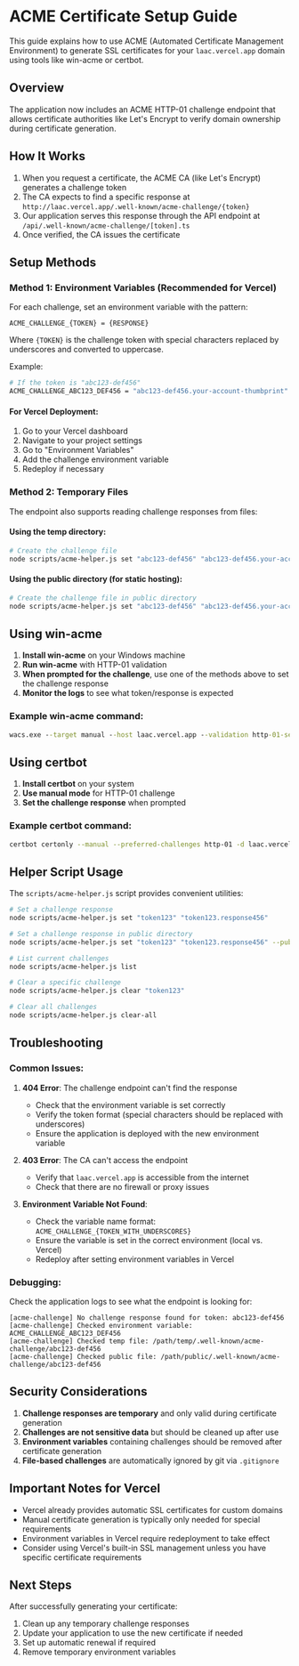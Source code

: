 # ACME Certificate Setup Guide

This guide explains how to use ACME (Automated Certificate Management Environment) to generate SSL certificates for your `laac.vercel.app` domain using tools like win-acme or certbot.

## Overview

The application now includes an ACME HTTP-01 challenge endpoint that allows certificate authorities like Let's Encrypt to verify domain ownership during certificate generation.

## How It Works

1. When you request a certificate, the ACME CA (like Let's Encrypt) generates a challenge token
2. The CA expects to find a specific response at `http://laac.vercel.app/.well-known/acme-challenge/{token}`
3. Our application serves this response through the API endpoint at `/api/.well-known/acme-challenge/[token].ts`
4. Once verified, the CA issues the certificate

## Setup Methods

### Method 1: Environment Variables (Recommended for Vercel)

For each challenge, set an environment variable with the pattern:
```
ACME_CHALLENGE_{TOKEN} = {RESPONSE}
```

Where `{TOKEN}` is the challenge token with special characters replaced by underscores and converted to uppercase.

Example:
```bash
# If the token is "abc123-def456"
ACME_CHALLENGE_ABC123_DEF456 = "abc123-def456.your-account-thumbprint"
```

#### For Vercel Deployment:
1. Go to your Vercel dashboard
2. Navigate to your project settings
3. Go to "Environment Variables"
4. Add the challenge environment variable
5. Redeploy if necessary

### Method 2: Temporary Files

The endpoint also supports reading challenge responses from files:

#### Using the temp directory:
```bash
# Create the challenge file
node scripts/acme-helper.js set "abc123-def456" "abc123-def456.your-account-thumbprint"
```

#### Using the public directory (for static hosting):
```bash
# Create the challenge file in public directory
node scripts/acme-helper.js set "abc123-def456" "abc123-def456.your-account-thumbprint" --public
```

## Using win-acme

1. **Install win-acme** on your Windows machine
2. **Run win-acme** with HTTP-01 validation
3. **When prompted for the challenge**, use one of the methods above to set the challenge response
4. **Monitor the logs** to see what token/response is expected

### Example win-acme command:
```cmd
wacs.exe --target manual --host laac.vercel.app --validation http-01-selfhosting
```

## Using certbot

1. **Install certbot** on your system
2. **Use manual mode** for HTTP-01 challenge
3. **Set the challenge response** when prompted

### Example certbot command:
```bash
certbot certonly --manual --preferred-challenges http-01 -d laac.vercel.app
```

## Helper Script Usage

The `scripts/acme-helper.js` script provides convenient utilities:

```bash
# Set a challenge response
node scripts/acme-helper.js set "token123" "token123.response456"

# Set a challenge response in public directory
node scripts/acme-helper.js set "token123" "token123.response456" --public

# List current challenges
node scripts/acme-helper.js list

# Clear a specific challenge
node scripts/acme-helper.js clear "token123"

# Clear all challenges
node scripts/acme-helper.js clear-all
```

## Troubleshooting

### Common Issues:

1. **404 Error**: The challenge endpoint can't find the response
   - Check that the environment variable is set correctly
   - Verify the token format (special characters should be replaced with underscores)
   - Ensure the application is deployed with the new environment variable

2. **403 Error**: The CA can't access the endpoint
   - Verify that `laac.vercel.app` is accessible from the internet
   - Check that there are no firewall or proxy issues

3. **Environment Variable Not Found**:
   - Check the variable name format: `ACME_CHALLENGE_{TOKEN_WITH_UNDERSCORES}`
   - Ensure the variable is set in the correct environment (local vs. Vercel)
   - Redeploy after setting environment variables in Vercel

### Debugging:

Check the application logs to see what the endpoint is looking for:
```
[acme-challenge] No challenge response found for token: abc123-def456
[acme-challenge] Checked environment variable: ACME_CHALLENGE_ABC123_DEF456
[acme-challenge] Checked temp file: /path/temp/.well-known/acme-challenge/abc123-def456
[acme-challenge] Checked public file: /path/public/.well-known/acme-challenge/abc123-def456
```

## Security Considerations

1. **Challenge responses are temporary** and only valid during certificate generation
2. **Challenges are not sensitive data** but should be cleaned up after use
3. **Environment variables** containing challenges should be removed after certificate generation
4. **File-based challenges** are automatically ignored by git via `.gitignore`

## Important Notes for Vercel

- Vercel already provides automatic SSL certificates for custom domains
- Manual certificate generation is typically only needed for special requirements
- Environment variables in Vercel require redeployment to take effect
- Consider using Vercel's built-in SSL management unless you have specific certificate requirements

## Next Steps

After successfully generating your certificate:
1. Clean up any temporary challenge responses
2. Update your application to use the new certificate if needed
3. Set up automatic renewal if required
4. Remove temporary environment variables 